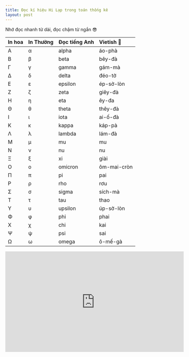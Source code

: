 ```yaml
---
title: Đọc kí hiệu Hi Lạp trong toán thống kê
layout: post
---
```


Nhớ đọc nhanh từ dài, đọc chậm từ ngắn 😎


| In hoa | In Thường | Đọc tiếng Anh | Vietish 🤪 |
|:-------|:----------|:--------------|:------------|
| Α      | α         | alpha         | áo-phà      |
| Β      | β         | beta          | bêy-đà      |
| Γ      | γ         | gamma         | gám-mà      |
| Δ      | δ         | delta         | đéo-tờ      |
| Ε      | ε         | epsilon       | ép-sờ-lòn   |
| Ζ      | ζ         | zeta          | giêy-đà     |
| Η      | η         | eta           | êy-đa       |
| Θ      | θ         | theta         | thêy-đà     |
| Ι      | ι         | iota          | ai-ố-đà     |
| Κ      | κ         | kappa         | káp-pà      |
| Λ      | λ         | lambda        | lám-đà      |
| Μ      | μ         | mu            | mu          |
| Ν      | ν         | nu            | nu          |
| Ξ      | ξ         | xi            | giài        |
| Ο      | ο         | omicron       | ôm-mai-cròn |
| Π      | π         | pi            | pai         |
| Ρ      | ρ         | rho           | rơu         |
| Σ      | σ         | sigma         | sích-mà     |
| Τ      | τ         | tau           | thao        |
| Υ      | υ         | upsilon       | úp-sờ-lòn   |
| Φ      | φ         | phi           | phai        |
| Χ      | χ         | chi           | kai         |
| Ψ      | ψ         | psi           | sai         |
| Ω      | ω         | omega         | ô-mế-gà     |

<iframe width="560" height="315" src="https://www.youtube.com/embed/PStgY5AcEIw" frameborder="0" allow="accelerometer; autoplay; encrypted-media; gyroscope; picture-in-picture" allowfullscreen></iframe>